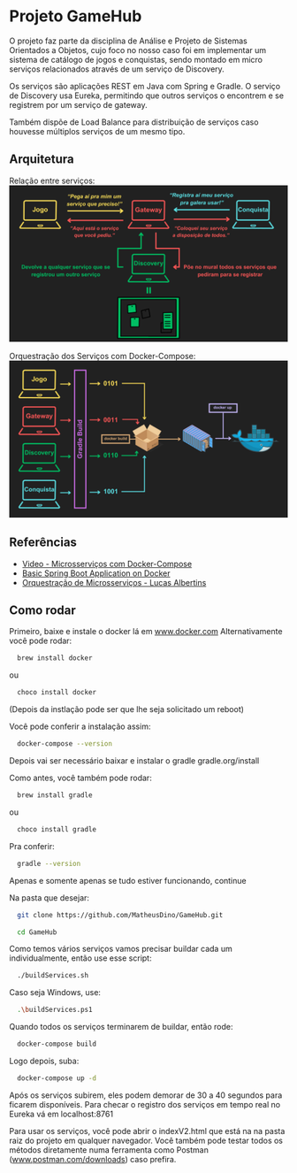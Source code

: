 
# Projeto GameHub

O projeto faz parte da disciplina de Análise e Projeto de Sistemas Orientados a Objetos, cujo foco no nosso caso foi em implementar um sistema de catálogo de jogos e conquistas, sendo montado em micro serviços relacionados através de um serviço de Discovery.

Os serviços são aplicações REST em Java com Spring e Gradle.
O serviço de Discovery usa Eureka, permitindo que outros serviços o encontrem e se registrem por um serviço de gateway.

Também dispõe de Load Balance para distribuição de serviços caso houvesse múltiplos serviços de um mesmo tipo.

## Arquitetura

Relação entre serviços: 
![alt text](https://github.com/MatheusDino/GameHub/blob/main/utilidades/ServicesArchitecture.png?raw=true "Service Architecture")

Orquestração dos Serviços com Docker-Compose: 
![alt text](https://github.com/MatheusDino/GameHub/blob/main/utilidades/ServicesOrchestration.png?raw=true "Service Orchestration")

## Referências

 - [Video - Microsserviços com Docker-Compose](https://www.youtube.com/watch?v=5227tbCBv3o&authuser=0)
 - [Basic Spring Boot Application on Docker](https://www.codingshuttle.com/blogs/how-to-setup-docker-compose-for-a-basic-spring-boot-application/)
 - [Orquestração de Microsserviços - Lucas Albertins](https://github.com/lucasalbertins/microservices-spring-boot)


## Como rodar

Primeiro, baixe e instale o docker lá em www.docker.com
Alternativamente você pode rodar:

```bash
  brew install docker
```

ou

```bash
  choco install docker
```

(Depois da instlação pode ser que lhe seja solicitado um reboot)

Você pode conferir a instalação assim:

```bash
  docker-compose --version
```

Depois vai ser necessário baixar e instalar o gradle gradle.org/install

Como antes, você também pode rodar:

```bash
  brew install gradle
```

ou

```bash
  choco install gradle
```

Pra conferir:

```bash
  gradle --version
```

Apenas e somente apenas se tudo estiver funcionando, continue

Na pasta que desejar:

```bash
  git clone https://github.com/MatheusDino/GameHub.git
```
```bash
  cd GameHub
```

Como temos vários serviços vamos precisar buildar cada um individualmente, então use esse script:

```bash
  ./buildServices.sh
```

Caso seja Windows, use:

```bash
  .\buildServices.ps1
```

Quando todos os serviços terminarem de buildar, então rode:

```bash
  docker-compose build
```

Logo depois, suba:

```bash
  docker-compose up -d
```

Após os serviços subirem, eles podem demorar de 30 a 40 segundos para ficarem disponíveis. Para checar o registro dos serviços em tempo real no Eureka vá em localhost:8761

Para usar os serviços, você pode abrir o indexV2.html que está na na pasta raiz do projeto em qualquer navegador. Você também pode testar todos os métodos diretamente numa ferramenta como Postman (www.postman.com/downloads) caso prefira.


